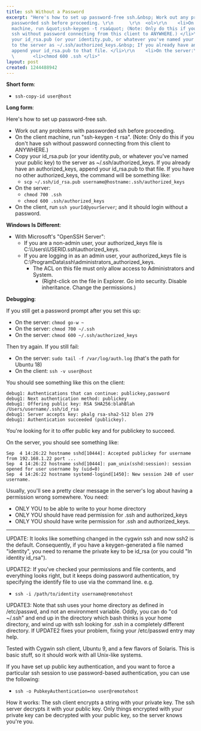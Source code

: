 ```yaml
---
title: ssh Without a Password
excerpt: "Here's how to set up password-free ssh.&nbsp; Work out any problems with
  passworded ssh before proceeding. \r\n      \r\n  <ol>\r\n    <li>On the client
  machine, run &quot;ssh-keygen -t rsa&quot; (Note: Only do this if you don't have
  ssh without password connecting from this client to ANYWHERE.) </li>\r\n    <li>Copy
  your id_rsa.pub (or your identity.pub, or whatever you've named your public key)
  to the server as ~/.ssh/authorized_keys.&nbsp; If you already have an authorized_keys,
  append your id_rsa.pub to that file. </li>\r\n    <li>On the server:\r\n<ul>\r\n
  \       <li>chmod 600 .ssh </li>"
layout: post
created: 1244488942
---
```


**Short form**:

* `ssh-copy-id user@host`

**Long form**:

Here's how to set up password-free ssh. 

* Work out any problems with passworded ssh before proceeding. 
* On the client machine, run "ssh-keygen -t rsa". (Note: Only do this if you don't have ssh without password connecting from this client to ANYWHERE.)
* Copy your id_rsa.pub (or your identity.pub, or whatever you've named your public key) to the server as ~/.ssh/authorized_keys. If you already have an authorized_keys, append your id_rsa.pub to that file. If you have no other authorized_keys, the command will be something like:
    * `scp ~/.ssh/id_rsa.pub username@hostname:.ssh/authorized_keys`
* On the server:
    * `chmod 700 .ssh`
    * `chmod 600 .ssh/authorized_keys`
* On the client, run `ssh yourId@yourServer`; and it should login without a password.

**Windows Is Different**:

* With Microsoft's "OpenSSH Server":
    * If you are a non-admin user, your authorized_keys file is C:\Users\USERID\.ssh\authorized_keys.
    * If you are logging in as an admin user, your authorized_keys file is C:\ProgramData\ssh\administrators_authorized_keys.
        * The ACL on this file must only allow access to Administrators and System.
            * (Right-click on the file in Explorer. Go into security. Disable inheritance. Change the permissions.)

**Debugging**:

If you still get a password prompt after you set this up:

* On the server: `chmod go-w ~`
* On the server: `chmod 700 ~/.ssh`
* On the server: `chmod 600 ~/.ssh/authorized_keys`

Then try again.  If you still fail:

* On the server: `sudo tail -f /var/log/auth.log` (that's the path for Ubuntu 18)
* On the client: `ssh -v user@host`

You should see something like this on the client:

```
debug1: Authentications that can continue: publickey,password
debug1: Next authentication method: publickey
debug1: Offering public key: RSA SHA256:blahBlah  /Users/username/.ssh/id_rsa
debug1: Server accepts key: pkalg rsa-sha2-512 blen 279
debug1: Authentication succeeded (publickey).
```

You're looking for it to offer public key and for publickey to succeed.

On the server, you should see something like:

```
Sep  4 14:26:22 hostname sshd[10444]: Accepted publickey for username from 192.168.1.22 port ...
Sep  4 14:26:22 hostname sshd[10444]: pam_unix(sshd:session): session opened for user username by (uid=0)
Sep  4 14:26:22 hostname systemd-logind[1450]: New session 240 of user username.

```

Usually, you'll see a pretty clear message in the server's log about having a permission wrong somewhere.  You need:

* ONLY YOU to be able to write to your home directory 
* ONLY YOU should have read permission for .ssh and authorized_keys
* ONLY YOU should have write permission for .ssh and authorized_keys.

-----


UPDATE: It looks like something changed in the cygwin ssh and now ssh2 is the default.  Consequently, if you have a keygen-generated a file named "identity", you need to rename the private key to be id_rsa (or you could "ln identity id_rsa").

UPDATE2: If you've checked your permissions and file contents, and everything looks right, but it keeps doing password authentication, try specifying the identify file to use via the command line.  e.g.

* `ssh -i /path/to/identity username@remotehost`

UPDATE3: Note that ssh uses your home directory as defined in /etc/passwd, and not an environment variable.  Oddly, you can do "cd ~/.ssh" and end up in the directory which bash thinks is your home directory, and wind up with ssh looking for .ssh in a completely different directory.  If UPDATE2 fixes your problem, fixing your /etc/passwd entry may help.

Tested with Cygwin ssh client, Ubuntu 9, and a few flavors of Solaris.  This is basic stuff, so it should work with all Unix-like systems.

If you have set up public key authentication, and you want to force a particular ssh session to use password-based authentication, you can use the following:

* `ssh -o PubkeyAuthentication=no user@remotehost`

How it works:  The ssh client encrypts a string with your private key.  The ssh server decrypts it with your public key.  Only things encrypted with your private key can be decrypted with your public key, so the server knows you're you.
